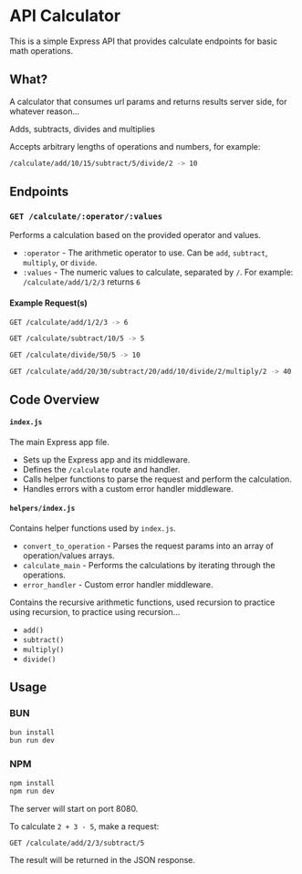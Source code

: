 # API Calculator

This is a simple Express API that provides calculate endpoints for basic math operations.

## What?

A calculator that consumes url params and returns results server side, for whatever reason...

Adds, subtracts, divides and multiplies

Accepts arbitrary lengths of operations and numbers, for example:

```bash
/calculate/add/10/15/subtract/5/divide/2 -> 10
```

## Endpoints

### `GET /calculate/:operator/:values`

Performs a calculation based on the provided operator and values.

- `:operator` - The arithmetic operator to use. Can be `add`, `subtract`, `multiply`, or `divide`.
- `:values` - The numeric values to calculate, separated by `/`. For example: `/calculate/add/1/2/3` returns `6`

#### Example Request(s)

```bash
GET /calculate/add/1/2/3 -> 6
```

```bash
GET /calculate/subtract/10/5 -> 5
```

```bash
GET /calculate/divide/50/5 -> 10
```

```bash
GET /calculate/add/20/30/subtract/20/add/10/divide/2/multiply/2 -> 40
```

## Code Overview

#### `index.js`

The main Express app file. 

- Sets up the Express app and its middleware.
- Defines the `/calculate` route and handler.
- Calls helper functions to parse the request and perform the calculation.
- Handles errors with a custom error handler middleware.

#### `helpers/index.js` 

Contains helper functions used by `index.js`.

- `convert_to_operation` - Parses the request params into an array of operation/values arrays.
- `calculate_main` - Performs the calculations by iterating through the operations. 
- `error_handler` - Custom error handler middleware.

Contains the recursive arithmetic functions, used recursion to practice using recursion, to practice using recursion... 

- `add()`
- `subtract()`
- `multiply()`
- `divide()`

## Usage

### BUN

```bash
bun install
bun run dev
```

### NPM

```bash
npm install
npm run dev
```

The server will start on port 8080. 

To calculate `2 + 3 - 5`, make a request:

```
GET /calculate/add/2/3/subtract/5
```

The result will be returned in the JSON response.

